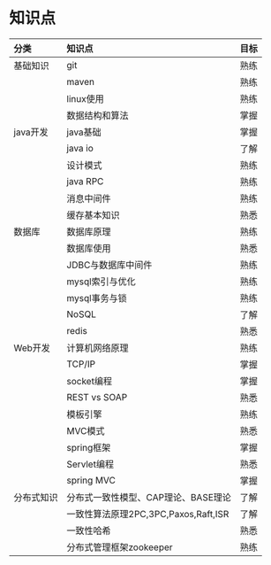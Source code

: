 # 知识点

| 分类 | 知识点 | 目标 |
| :--- | :--- | :--- |
| 基础知识 | git | 熟练 |
|  | maven | 熟练 |
|  | linux使用 | 熟练 |
|  | 数据结构和算法 | 掌握 |
| java开发 | java基础 | 掌握 |
|  | java io | 了解 |
|  | 设计模式 | 熟练 |
|  | java RPC | 熟练 |
|  | 消息中间件 | 熟练 |
|  | 缓存基本知识 | 熟悉 |
| 数据库 | 数据库原理 | 熟练 |
|  | 数据库使用 | 熟悉 |
|  | JDBC与数据库中间件 | 熟练 |
|  | mysql索引与优化 | 熟练 |
|  | mysql事务与锁 | 熟练 |
|  | NoSQL | 了解 |
|  | redis | 熟悉 |
| Web开发 | 计算机网络原理 | 熟练 |
|  | TCP/IP | 掌握 |
|  | socket编程 | 掌握 |
|  | REST vs SOAP | 熟悉 |
|  | 模板引擎 | 熟练 |
|  | MVC模式 | 熟悉 |
|  | spring框架 | 掌握 |
|  | Servlet编程 | 熟悉 |
|  | spring MVC | 掌握 |
| 分布式知识 | 分布式一致性模型、CAP理论、BASE理论 | 了解 |
|  | 一致性算法原理2PC,3PC,Paxos,Raft,ISR | 了解 |
|  | 一致性哈希 | 熟悉 |
|  | 分布式管理框架zookeeper | 熟练 |

### 



